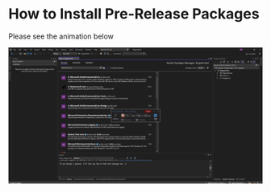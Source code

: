 # How to Install Pre-Release Packages

Please see the animation below

![Installing Pre-Release Packages](https://github.com/Krypton-Suite/Documentation/blob/main/Assets/Packages/Installing-Pre-Release-Packages.gif?raw=true)